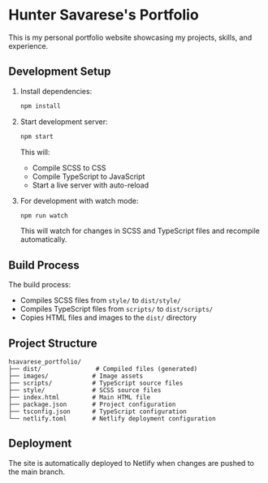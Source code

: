 # Hunter Savarese's Portfolio

This is my personal portfolio website showcasing my projects, skills, and experience.

## Development Setup

1. Install dependencies:
   ```bash
   npm install
   ```

2. Start development server:
   ```bash
   npm start
   ```
   This will:
   - Compile SCSS to CSS
   - Compile TypeScript to JavaScript
   - Start a live server with auto-reload

3. For development with watch mode:
   ```bash
   npm run watch
   ```
   This will watch for changes in SCSS and TypeScript files and recompile automatically.

## Build Process

The build process:
- Compiles SCSS files from `style/` to `dist/style/`
- Compiles TypeScript files from `scripts/` to `dist/scripts/`
- Copies HTML files and images to the `dist/` directory

## Project Structure

```
hsavarese_portfolio/
├── dist/               # Compiled files (generated)
├── images/            # Image assets
├── scripts/           # TypeScript source files
├── style/             # SCSS source files
├── index.html         # Main HTML file
├── package.json       # Project configuration
├── tsconfig.json      # TypeScript configuration
└── netlify.toml       # Netlify deployment configuration
```

## Deployment

The site is automatically deployed to Netlify when changes are pushed to the main branch. 
